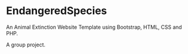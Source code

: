 # EndangeredSpecies

An Animal Extinction Website Template using Bootstrap, HTML, CSS and PHP. 

A group project.
